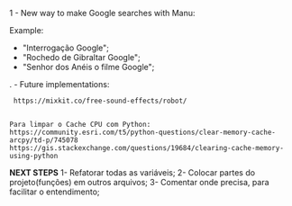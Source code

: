 1 - New way to make Google searches with Manu:

 Example:
 
   - "Interrogação Google";
   - "Rochedo de Gibraltar Google";
   - "Senhor dos Anéis o filme Google";
   
   
   
   
   
. - Future implementations:

     https://mixkit.co/free-sound-effects/robot/


	Para limpar o Cache CPU com Python:
	https://community.esri.com/t5/python-questions/clear-memory-cache-arcpy/td-p/745078
	https://gis.stackexchange.com/questions/19684/clearing-cache-memory-using-python




**NEXT STEPS**
  1- Refatorar todas as variáveis;
  2- Colocar partes do projeto(funções) em outros arquivos;
  3- Comentar onde precisa, para facilitar o entendimento;